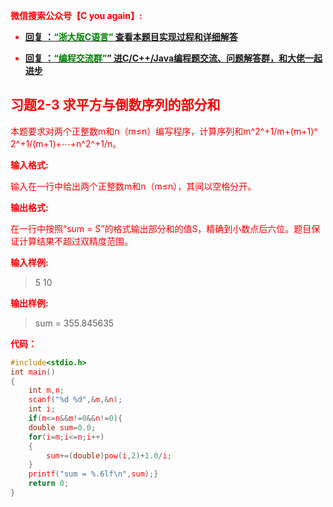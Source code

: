 
<font color='red'> **微信搜索公众号【C you again】:**

- [**回复 ：<font color='green'>“浙大版C语言”</font> 查看本题目实现过程和详细解答** ](  http://gzh.cyouagain.cn/) 
 
- [ **回复 ：<font color='green'>“编程交流群”</font>” 进C/C++/Java编程题交流、问题解答群，和大佬一起进步**  ](  http://cyouagain.cn/    ) 



## 习题2-3 求平方与倒数序列的部分和

本题要求对两个正整数m和n（m≤n）编写程序，计算序列和m^2^+1/m+(m+1)^​2^+1/(m+1)+⋯+n^2^+1/n。

**输入格式:**

输入在一行中给出两个正整数m和n（m≤n），其间以空格分开。

**输出格式:**

在一行中按照“sum = S”的格式输出部分和的值S，精确到小数点后六位。题目保证计算结果不超过双精度范围。

**输入样例:**

> 5 10

**输出样例:**

> sum = 355.845635

**代码：**

```c
#include<stdio.h>
int main()
{
    int m,n;
    scanf("%d %d",&m,&n);
    int i;
    if(m<=n&&m!=0&&n!=0){
    double sum=0.0;
    for(i=m;i<=n;i++)
    {
        sum+=(double)pow(i,2)+1.0/i;
    }
    printf("sum = %.6lf\n",sum);}
    return 0;
}

```

